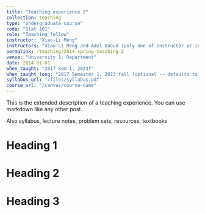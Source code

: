 ```yaml
---
title: "Teaching experience 2"
collection: teaching
type: "Undergraduate course"
code: "Stat 101"
role: "Teaching fellow"
instructor: "Xiao-Li Meng"
instructors: "Xiao-Li Meng and Adel Daoud (only one of instructor or instructors allowed)"
permalink: /teaching/2014-spring-teaching-2
venue: "University 1, Department"
date: 2014-01-01
when_taught: "2017 Sem 1, 2023f"
when_taught_long: "2017 Semester 1, 2023 fall (optional -- defaults to when_taught)"
syllabus_url: "/files/syllabus.pdf"
course_url: "/canvas/course-name"
---
```



This is the extended description of a teaching experience. You can use markdown like any other post.

Also syllabus, lecture notes, problem sets, resources, textbooks

Heading 1
======

Heading 2
======

Heading 3
======